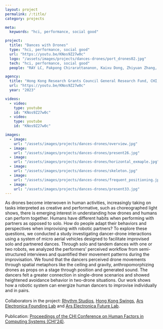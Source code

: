 ```yaml
---
layout: project
permalink: /:title/
category: projects

meta:
  keywords: "hci, performance, social good"

project:
  title: "Dances with Drones"
  type: "hci, performance, social good"
  url: "https://youtu.be/KNos9Z27w0c"
  logo: "/assets/images/projects/dances-drones/port_drones02.jpg"
  tech: "hci, performance, social good"
  people: "RAY LC, Pakpong Chirarattananon, Kaixu Dong, Zhiyuan Zhang, Xiaoyu Chang"

agency:
  title: "Hong Kong Research Grants Council General Research Fund, CHI, CityU Mechanical Engineering and Bioengineering"
  url: "https://youtu.be/KNos9Z27w0c"
  year: "2023"

videos:
  - video:
    type: youtube
    id: "KNos9Z27w0c"
  - video:
    type: youtube
    id: "KNos9Z27w0c"

images:
  - image:
    url: "/assets/images/projects/dances-drones/overview.jpg"
  - image:
    url: "/assets/images/projects/dances-drones/present26.jpg"
  - image:
    url: "/assets/images/projects/dances-drones/horizontal_exmaple.jpg"
  - image:
    url: "/assets/images/projects/dances-drones/skeleton.jpg"
  - image:
    url: "/assets/images/projects/dances-drones/frequent_positioning.jpg"
  - image:
    url: "/assets/images/projects/dances-drones/present33.jpg"
---
```

<p>As drones become interwoven in human activities, increasingly taking on tasks interpreted as creative and performative, such as choreographed light shows, there is emerging interest in understanding how drones and humans can perform together. Humans have different habits when performing with partners as opposed to solo. How do people adapt their behaviors and perspectives when improvising with robotic partners? To explore these questions, we conducted a study investigating dancer-drone interactions using a system of micro aerial vehicles designed to facilitate improvised solo and partnered dances. Through solo and tandem dances with one or two robots, we analyzed the performers' perceived workflow from semi-structured interviews and quantified their movement patterns during the improvisation. We found that the dancers perceived drone movements through spatial metaphors like the ceiling and gravity, anthropomorphizing drones as props on a stage through position and generated sound. The dancers felt a greater connection in single-drone scenarios and showed heightened avoidance behavior in two-drone situations. Our work shows how a robotic system can energize human dancers to improvise individually and in pairs.<br><br>
Collaborators in the project: <a href="https://rhythmstudiohk.com/"><u>Rhythm Studios</u></a>, <a href="https://hongkongswings.com/"><u>Hong Kong Swings</u></a>, <a href="https://ars.electronica.art/aeblog/en/2023/11/29/between-machines-and-humankind-a-glimpse-into-the-past-present-and-future-of-technological-developments/"><u>Ars Electronica Founding Lab</u></a> and <a href="https://ars.electronica.art/futurelab/en/"><u>Ars Electronica Future Lab</u></a>.<br><br>
Publication: <a href="https://dl.acm.org/doi/10.1145/3613904.3642345"><u>Proceedings of the CHI Conference on Human Factors in Computing Systems (CHI'24)</u></a>.</p>
